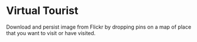 # Virtual Tourist 

Download and persist image from Flickr by dropping pins on a map of place that you want to visit or have visited.
